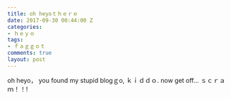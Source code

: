 ```yaml
---
title: oh heyoｔｈｅｒｅ
date: 2017-09-30 00:44:00 Z
categories:
- ｈｅｙｏ
tags:
- ｆａｇｇｏｔ
comments: true
layout: post
---
```


oh heyo， you found my stupid blogｇo, ｋｉｄｄｏ.   now get off... ｓｃｒａｍ！！!
